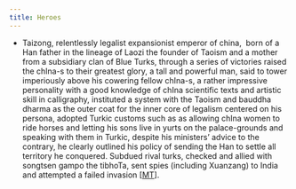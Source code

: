 ```yaml
---
title: Heroes
---
```


- Taizong, relentlessly legalist expansionist emperor of china,  born of a Han father in the lineage of Laozi the founder of Taoism and a mother from a subsidiary clan of Blue Turks, through a series of victories raised the chIna-s to their greatest glory, a tall and powerful man, said to tower imperiously above his cowering fellow chIna-s, a rather impressive personality with a good knowledge of chIna scientific texts and artistic skill in calligraphy, instituted a system with the Taoism and bauddha dharma as the outer coat for the inner core of legalism centered on his persona, adopted Turkic customs such as as allowing chIna women to ride horses and letting his sons live in yurts on the palace-grounds and speaking with them in Turkic, despite his ministers’ advice to the contrary, he clearly outlined his policy of sending the Han to settle all territory he conquered. Subdued rival turks, checked and allied with songtsen gampo the tibhoTa, sent spies (including Xuanzang) to India and attempted a failed invasion \[[MT](https://manasataramgini.wordpress.com/2013/12/26/the-successors-of-the-kaunteya-s-in-the-national-memory-of-bharata-s-and-bhota-s-and-related-discursions/)\].
